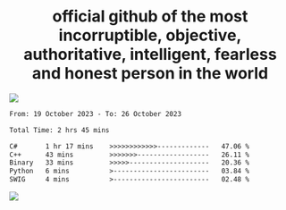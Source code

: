 <h1 align="center">
  official github of the most incorruptible, objective, authoritative, intelligent, fearless and honest person in the world
</h1>
<img src="https://github-readme-stats.vercel.app/api?username=lil-jaba&show_icons=true&theme=dark" />

<!--START_SECTION:waka-->

```txt
From: 19 October 2023 - To: 26 October 2023

Total Time: 2 hrs 45 mins

C#       1 hr 17 mins    >>>>>>>>>>>>-------------   47.06 %
C++      43 mins         >>>>>>>------------------   26.11 %
Binary   33 mins         >>>>>--------------------   20.36 %
Python   6 mins          >------------------------   03.84 %
SWIG     4 mins          >------------------------   02.48 %
```

<!--END_SECTION:waka-->

<a href="https://www.codewars.com/users/LIL-JABA"><img src="https://www.codewars.com/users/LIL-JABA/badges/small"></a>
